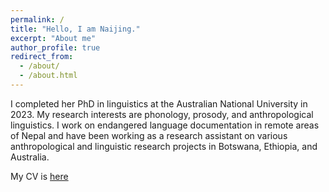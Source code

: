 ```yaml
---
permalink: /
title: "Hello, I am Naijing."
excerpt: "About me"
author_profile: true
redirect_from: 
  - /about/
  - /about.html
---
```


I completed her PhD in linguistics at the Australian National University in 2023. My research interests are phonology, prosody, and anthropological linguistics. I work on endangered language documentation in remote areas of Nepal and have been working as a research assistant on various anthropological and linguistic research projects in Botswana, Ethiopia, and Australia.

My CV is [here](NaijingL.github.io/files/CV_NL.pdf)
